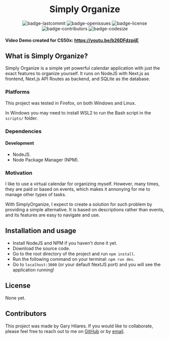 <h1 align="center">Simply Organize</h1>

<p align="center">
  <img alt="badge-lastcommit" src="https://img.shields.io/github/last-commit/GaryHilares/Simply-Organize?style=for-the-badge">
  <img alt="badge-openissues" src="https://img.shields.io/github/issues-raw/GaryHilares/Simply-Organize?style=for-the-badge">
  <img alt="badge-license" src="https://img.shields.io/github/license/GaryHilares/Simply-Organize?style=for-the-badge">
  <img alt="badge-contributors" src="https://img.shields.io/github/contributors/GaryHilares/Simply-Organize?style=for-the-badge">
  <img alt="badge-codesize" src="https://img.shields.io/github/languages/code-size/GaryHilares/Simply-Organize?style=for-the-badge">
</p>

#### Video Demo created for CS50x: https://youtu.be/b26DFdzpijE
## What is Simply Organize?
Simply Organize is a simple yet powerful calendar application with just the exact features to organize yourself. It runs on NodeJS with Next.js as frontend, Next.js API Routes as backend, and SQLite as the database.

### Platforms
This project was tested in Firefox, on both Windows and Linux.

In Windows you may need to install WSL2 to run the Bash script in the `scripts/` folder.

### Dependencies
#### Development
- NodeJS.
- Node Package Manager (NPM).

### Motivation
I like to use a virtual calendar for organizing myself. However, many times, they are paid or based on events, which makes it annonying for me to manage other types of tasks.

With SimplyOrganize, I expect to create a solution for such problem by providing a simple alternative. It is based on descriptions rather than events, and its features are easy to navigate and use.

## Installation and usage
- Install NodeJS and NPM if you haven't done it yet.
- Download the source code.
- Go to the root directory of the project and run `npm install`.
- Run the following command on your terminal: `npm run dev`.
- Go to `localhost:3000` (or your default NextJS port) and you will see the application running!

## License
None yet.

## Contributors
This project was made by Gary Hilares. If you would like to collaborate, please feel free to reach out to me on [GitHub](https://github.com/GaryStriving) or by [email](mailto:garystriving@gmail.com).
